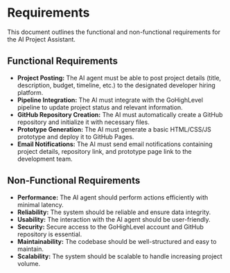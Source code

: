 # Requirements

This document outlines the functional and non-functional requirements for the AI Project Assistant.

## Functional Requirements

* **Project Posting:** The AI agent must be able to post project details (title, description, budget, timeline, etc.) to the designated developer hiring platform.
* **Pipeline Integration:** The AI must integrate with the GoHighLevel pipeline to update project status and relevant information.
* **GitHub Repository Creation:** The AI must automatically create a GitHub repository and initialize it with necessary files.
* **Prototype Generation:** The AI must generate a basic HTML/CSS/JS prototype and deploy it to GitHub Pages.
* **Email Notifications:** The AI must send email notifications containing project details, repository link, and prototype page link to the development team.

## Non-Functional Requirements

* **Performance:** The AI agent should perform actions efficiently with minimal latency.
* **Reliability:** The system should be reliable and ensure data integrity.
* **Usability:** The interaction with the AI agent should be user-friendly.
* **Security:** Secure access to the GoHighLevel account and GitHub repository is essential.
* **Maintainability:** The codebase should be well-structured and easy to maintain.
* **Scalability:** The system should be scalable to handle increasing project volume.